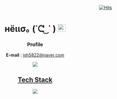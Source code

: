<div align=right>

[![Hits](https://hits.seeyoufarm.com/api/count/incr/badge.svg?url=https%3A%2F%2Fgithub.com%2Fzshyuun&count_bg=%2379C83D&title_bg=%23555555&icon=&icon_color=%23E7E7E7&title=hits&edge_flat=false)](https://hits.seeyoufarm.com)


<div align=center>


# нёιισ｡ (˙ᘧ ͜ ˙ ) <img src="https://github.com/tjdgus5822/tjdgus5822/assets/144208258/8d2c0106-6913-486a-9ff4-ff2d4204e889" width="25" height="25">

<!-- img src="https://github.com/tjdgus5822/tjdgus5822/assets/144208258/8d2c0106-6913-486a-9ff4-ff2d4204e889" width="20" height="20" -->



### Profile

**E-mail** : jsh5822@naver.com

<a  href="https://github.com/zshyuun"><img src="https://img.shields.io/badge/Github-181717?style=for-the-badge&logo=Github&logoColor=white">

## Tech Stack

<img src="https://img.shields.io/badge/Swift-F05138?style=for-the-badge&logo=Swift&logoColor=white">

